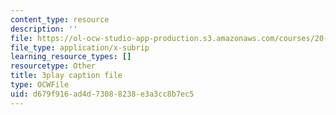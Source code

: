 ```yaml
---
content_type: resource
description: ''
file: https://ol-ocw-studio-app-production.s3.amazonaws.com/courses/20-219-becoming-the-next-bill-nye-writing-and-hosting-the-educational-show-january-iap-2015/d679f916ad4d73088238e3a3cc8b7ec5_qkkI9Z9tKvo.srt
file_type: application/x-subrip
learning_resource_types: []
resourcetype: Other
title: 3play caption file
type: OCWFile
uid: d679f916-ad4d-7308-8238-e3a3cc8b7ec5
---
```

